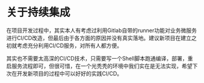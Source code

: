 # 关于持续集成

在项目开发过程中，其实本人有考虑过利用Gitlab自带的runner功能对业务微服务进行CI/CD改造，但最后由于各方面的原因并没有真实落地。建议新项目在建立之初就考虑充分利用CI/CD服务，对所有人都方便。

其实也不需要太高深的CI/CD技术，只需要写一个Shell脚本跑通编译，部署，重启服务流程即可，但很可惜，在一个光秃秃的环境中我们实在是无法实现，希望下次在开发新项目的过程中可以好好的实践CI/CD。
